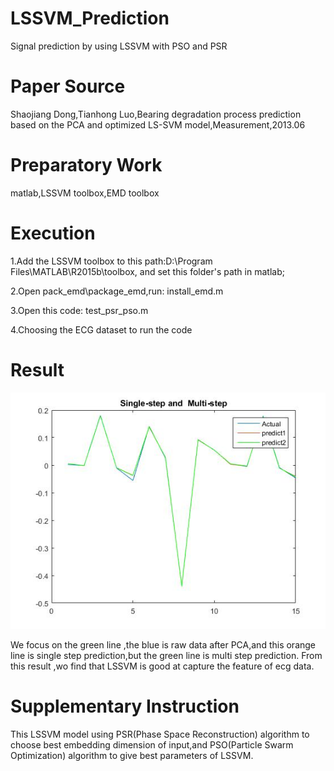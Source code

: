 # LSSVM_Prediction
Signal prediction by using LSSVM with PSO and PSR

# Paper Source
Shaojiang Dong,Tianhong Luo,Bearing degradation process prediction based on the PCA and optimized LS-SVM model,Measurement,2013.06

# Preparatory Work
matlab,LSSVM toolbox,EMD toolbox

# Execution
1.Add the LSSVM toolbox to this path:D:\Program Files\MATLAB\R2015b\toolbox\, and set this folder's path in matlab;

2.Open pack_emd\package_emd,run: install_emd.m

3.Open this code: test_psr_pso.m

4.Choosing the ECG dataset to run the code

# Result
![image](https://github.com/FelixHuangX/LSSVM_Prediction/blob/master/ecg.jpg)

We focus on the green line ,the blue is raw data after PCA,and this orange line is single step prediction,but the green line is multi step prediction.
From this result ,wo find that LSSVM is good at capture the feature of ecg data.

# Supplementary Instruction
This LSSVM model using PSR(Phase Space Reconstruction) algorithm to choose best embedding dimension of input,and PSO(Particle Swarm Optimization) algorithm to give best parameters of LSSVM.
